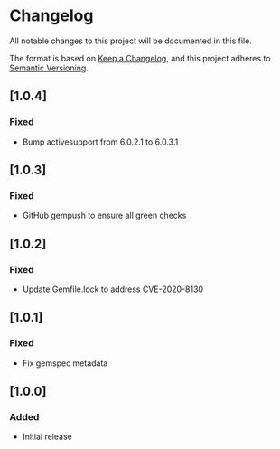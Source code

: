 # Changelog
All notable changes to this project will be documented in this file.

The format is based on [Keep a Changelog](https://keepachangelog.com/en/1.0.0/),
and this project adheres to [Semantic
Versioning](https://semver.org/spec/v2.0.0.html).

## [1.0.4]
### Fixed
- Bump activesupport from 6.0.2.1 to 6.0.3.1

## [1.0.3]
### Fixed
- GitHub gempush to ensure all green checks

## [1.0.2]
### Fixed
- Update Gemfile.lock to address CVE-2020-8130

## [1.0.1]
### Fixed
- Fix gemspec metadata

## [1.0.0]
### Added
- Initial release
